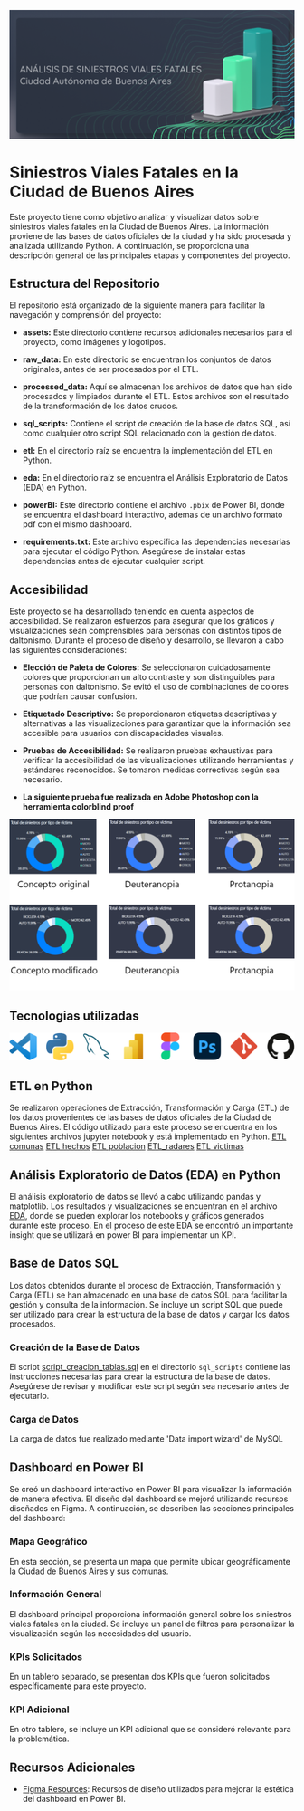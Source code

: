 ![banner github](assets/README/Banner_github.png)

# Siniestros Viales Fatales en la Ciudad de Buenos Aires

Este proyecto tiene como objetivo analizar y visualizar datos sobre siniestros viales fatales en la Ciudad de Buenos Aires. La información proviene de las bases de datos oficiales de la ciudad y ha sido procesada y analizada utilizando Python. A continuación, se proporciona una descripción general de las principales etapas y componentes del proyecto.

## Estructura del Repositorio

El repositorio está organizado de la siguiente manera para facilitar la navegación y comprensión del proyecto:

- **assets:** Este directorio contiene recursos adicionales necesarios para el proyecto, como imágenes y logotipos.

- **raw_data:** En este directorio se encuentran los conjuntos de datos originales, antes de ser procesados por el ETL.

- **processed_data:** Aquí se almacenan los archivos de datos que han sido procesados y limpiados durante el ETL. Estos archivos son el resultado de la transformación de los datos crudos.

- **sql_scripts:** Contiene el script de creación de la base de datos SQL, así como cualquier otro script SQL relacionado con la gestión de datos.

- **etl:** En el directorio raíz se encuentra la implementación del ETL en Python.

- **eda:** En el directorio raíz se encuentra el Análisis Exploratorio de Datos (EDA) en Python.

- **powerBI:** Este directorio contiene el archivo `.pbix` de Power BI, donde se encuentra el dashboard interactivo, ademas de un archivo formato pdf con el mismo dashboard.

- **requirements.txt:** Este archivo especifica las dependencias necesarias para ejecutar el código Python. Asegúrese de instalar estas dependencias antes de ejecutar cualquier script.

## Accesibilidad

Este proyecto se ha desarrollado teniendo en cuenta aspectos de accesibilidad. Se realizaron esfuerzos para asegurar que los gráficos y visualizaciones sean comprensibles para personas con distintos tipos de daltonismo. Durante el proceso de diseño y desarrollo, se llevaron a cabo las siguientes consideraciones:

- **Elección de Paleta de Colores:**
  Se seleccionaron cuidadosamente colores que proporcionan un alto contraste y son distinguibles para personas con daltonismo. Se evitó el uso de combinaciones de colores que podrían causar confusión.

- **Etiquetado Descriptivo:**
  Se proporcionaron etiquetas descriptivas y alternativas a las visualizaciones para garantizar que la información sea accesible para usuarios con discapacidades visuales.

- **Pruebas de Accesibilidad:**
  Se realizaron pruebas exhaustivas para verificar la accesibilidad de las visualizaciones utilizando herramientas y estándares reconocidos. Se tomaron medidas correctivas según sea necesario.

- **La siguiente prueba fue realizada en Adobe Photoshop con la herramienta colorblind proof**

![prueba daltonismo](assets/README/accesibilidad%20daltonismo.png)

## Tecnologias utilizadas

![tecnologias](assets/README/tech_stack.png)

## ETL en Python

Se realizaron operaciones de Extracción, Transformación y Carga (ETL) de los datos provenientes de las bases de datos oficiales de la Ciudad de Buenos Aires. El código utilizado para este proceso se encuentra en los siguientes archivos jupyter notebook y está implementado en Python.
[ETL comunas](ETL_comunas.ipynb)
[ETL hechos](ETL_hechos.ipynb)
[ETL poblacion](ETL_poblacion.ipynb)
[ETL_radares](ETL_radares.ipynb)
[ETL victimas](ETL_victimas.ipynb)

## Análisis Exploratorio de Datos (EDA) en Python

El análisis exploratorio de datos se llevó a cabo utilizando pandas y matplotlib. Los resultados y visualizaciones se encuentran en el archivo [EDA](EDA.ipynb), donde se pueden explorar los notebooks y gráficos generados durante este proceso.
En el proceso de este EDA se encontró un importante insight que se utilizará en power BI para implementar un KPI.
## Base de Datos SQL

Los datos obtenidos durante el proceso de Extracción, Transformación y Carga (ETL) se han almacenado en una base de datos SQL para facilitar la gestión y consulta de la información. Se incluye un script SQL que puede ser utilizado para crear la estructura de la base de datos y cargar los datos procesados.

### Creación de la Base de Datos

El script [script_creacion_tablas.sql](sql_scripts/script_creacion_tablas.sql) en el directorio `sql_scripts` contiene las instrucciones necesarias para crear la estructura de la base de datos. Asegúrese de revisar y modificar este script según sea necesario antes de ejecutarlo.

### Carga de Datos

La carga de datos fue realizado mediante 'Data import wizard' de MySQL


## Dashboard en Power BI

Se creó un dashboard interactivo en Power BI para visualizar la información de manera efectiva. El diseño del dashboard se mejoró utilizando recursos diseñados en Figma. A continuación, se describen las secciones principales del dashboard:

### Mapa Geográfico

En esta sección, se presenta un mapa que permite ubicar geográficamente la Ciudad de Buenos Aires y sus comunas.

### Información General

El dashboard principal proporciona información general sobre los siniestros viales fatales en la ciudad. Se incluye un panel de filtros para personalizar la visualización según las necesidades del usuario.

### KPIs Solicitados

En un tablero separado, se presentan dos KPIs que fueron solicitados específicamente para este proyecto.

### KPI Adicional

En otro tablero, se incluye un KPI adicional que se consideró relevante para la problemática.

## Recursos Adicionales

- [Figma Resources](https://www.figma.com/file/QCDAWpIsRoKirdqrUqHax5/dashboards-Power-BI-siniestros-viales-CABA?type=design&node-id=0-1&mode=design): Recursos de diseño utilizados para mejorar la estética del dashboard en Power BI.
